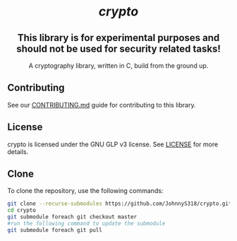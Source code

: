 <h1 align="center"><i>crypto</i></h1>
<h2 align="center">This library is for experimental purposes and should not be used for security related tasks!</h2>
<p align="center" >A cryptography library, written in C, build from the ground up.<p>

## Contributing
See our [CONTRIBUTING.md](https://github.com/JohnnyS318/crypto/blob/master/CONTRIBUTING.md) guide for contributing to this library.

## License
crypto is licensed under the GNU GLP v3 license. See [LICENSE](https://github.com/JohnnyS318/crypto/blob/master/LICENSE) for more details.

## Clone
To clone the repository, use the following commands:
```bash
git clone --recurse-submodules https://github.com/JohnnyS318/crypto.git
cd crypto
git submodule foreach git checkout master
#run the following command to update the submodule
git submodule foreach git pull
```
